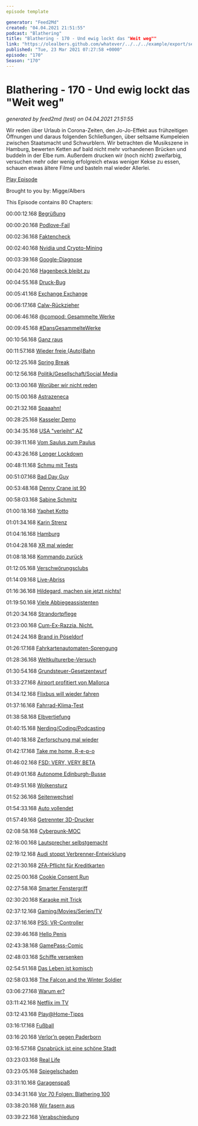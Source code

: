 ```yaml
---
episode template

generator: "Feed2Md"
created: "04.04.2021 21:51:55"
podcast: "Blathering"
title: "Blathering - 170 - Und ewig lockt das "Weit weg""
link: "https://olealbers.github.com/whatever/../../../example/export/seasons/6/2021/3/Blathering - 170 - Und ewig lockt das _Weit weg_.md"
published: "Tue, 23 Mar 2021 07:27:58 +0000"
episode: "170"
Season: "170"
---
```


# Blathering - 170 - Und ewig lockt das "Weit weg"
_generated by feed2md (test) on 04.04.2021 21:51:55_

Wir reden über Urlaub in Corona-Zeiten, den Jo-Jo-Effekt aus frühzeitigen Öffnungen und daraus folgenden Schließungen, über seltsame Kumpeleien zwischen Staatsmacht und Schwurblern. Wir betrachten die Musikszene in Hamburg, bewerten Ketten auf bald nicht mehr vorhandenen Brücken und buddeln in der Elbe rum. Außerdem drucken wir (noch nicht) zweifarbig, versuchen mehr oder wenig erfolgreich etwas weniger Kekse zu essen, schauen etwas ältere Filme und basteln mal wieder Allerlei.

[Play Episode](https://www.blathering.de/podlove/file/1496/s/feed/c/mp3/blathering_170.mp3)

Brought to you by: Migge/Albers

This Episode contains 80 Chapters:


00:00:12.168 [Begrüßung]()

00:00:20.168 [Podlove-Fail](https://twitter.com/DieLabertasche/status/1371733420561301506)

00:02:36.168 [Faktencheck]()

00:02:40.168 [Nvidia und Crypto-Mining](https://www.golem.de/news/geforce-rtx-3060-crypto-mining-drossel-bereits-hinfaellig-2103-154969.html)

00:03:39.168 [Google-Diagnose](https://www.golem.de/news/bundesregierung-google-legt-berufung-wegen-gesundheitsinfos-ein-2103-155021.html)

00:04:20.168 [Hagenbeck bleibt zu](https://hamburg1.de/news/15610)

00:04:55.168 [Druck-Bug](https://www.borncity.com/blog/2021/03/16/windows-10-auerplanmiges-update-fr-drucken-bluescreen-bug/)

00:05:41.168 [Exchange Exchange](https://twitter.com/HobbyQS/status/1372059422655139840)

00:06:17.168 [Calw-Rückzieher](https://www.schwarzwaelder-bote.de/inhalt.ab-mittwoch-gueltig-kreis-calw-nimmt-corona-lockerungen-zurueck.5b610652-7a3e-4603-a477-15b7e81abe34.html)

00:06:46.168 [@compod: Gesammelte Werke](https://twitter.com/search?q=(from%3Acompod)%20(%40blathering_pod)%20until%3A2021-03-23%20since%3A2021-03-16&src=typed_query&f=live)

00:09:45.168 [#DansGesammelteWerke](https://twitter.com/search?q=(from%3Aevildanwallace)%20(%40blathering_pod)%20until%3A2021-03-23%20since%3A2021-03-16&src=typed_query&f=live)

00:10:56.168 [Ganz raus](https://www.rnd.de/politik/evp-orban-kundigt-mitgliedschaft-der-fidesz-partei-offiziell-Q7POAFOYSPJRPYURJXQTKZUXJI.html)

00:11:57.168 [Wieder freie (Auto)Bahn](https://www.ndr.de/nachrichten/hamburg/A7-Sperrung-in-Hamburg-beendet-Elbtunnel-wieder-frei,asieben442.html)

00:12:25.168 [Spring Break](https://www.tagesschau.de/ausland/coronavirus-miami-feiern-101.html)

00:12:56.168 [Politik/Gesellschaft/Social Media]()

00:13:00.168 [Worüber wir nicht reden](https://twitter.com/hanvoi/status/1373374464176586754)

00:15:00.168 [Astrazeneca](https://www.ndr.de/nachrichten/mecklenburg-vorpommern/AstraZeneca-Greifswalder-Forscher-haben-offenbar-Thrombose-Ursache-gefunden-,coronavirus4660.html)

00:21:32.168 [Spaaahn!](https://lauerundwehner.de/mallorca-jens-spahn-und-die-masken-aufarbeitung-missbrauch-in-koeln/?t=43%3A05)

00:28:25.168 [Kasseler Demo](https://www.spiegel.de/panorama/justiz/corona-proteste-in-kassel-eskalieren-a-fa6f86a4-11f6-4f0d-95f3-784b22dc692b)

00:34:35.168 [USA "verleiht" AZ](https://www.rnd.de/politik/usa-wollen-astrazeneca-dosen-an-kanada-und-mexiko-schicken-erster-corona-impfstoff-export-O7EH77F67TPJZE5IXE2KNFRUVY.html)

00:39:11.168 [Vom Saulus zum Paulus](https://www.rnd.de/politik/kretschmer-warnt-vor-gigantischer-dritten-welle-IAPY75HKLZEFNAFINA56Y22AYU.html)

00:43:26.168 [Longer Lockdown](https://www.rnd.de/politik/lockdown-regeln-sollen-bis-18-april-verlangert-werden-ADJVNX2ZHVG4RKFMVD6TVVRL4Y.html)

00:48:11.168 [Schmu mit Tests](https://www.ndr.de/nachrichten/schleswig-holstein/Razzia-in-einem-Luebecker-Corona-Testzentrum,razzia1632.html)

00:51:07.168 [Bad Day Guy](https://www.theguardian.com/us-news/2021/mar/17/jay-baker-bad-day-t-shirt-atlanta-spa-shooting)

00:53:48.168 [Denny Crane ist 90](https://medium.com/the-establishment/how-william-shatner-betrayed-autistic-peoples-trust-8f0470019697)

00:58:03.168 [Sabine Schmitz](https://de.wikipedia.org/wiki/Sabine_Schmitz)

01:00:18.168 [Yaphet Kotto](https://de.wikipedia.org/wiki/Yaphet_Kotto)

01:01:34.168 [Karin Strenz](https://de.wikipedia.org/wiki/Karin_Strenz)

01:04:16.168 [Hamburg]()

01:04:28.168 [XR mal wieder](https://www.mopo.de/hamburg/polizei/stau-durch-demo-in-hamburg-polizei-schneidet-klima-aktivisten-von-koehlbrandbruecke-38194546)

01:08:18.168 [Kommando zurück](https://www.spiegel.de/panorama/bildung/corona-hamburg-zieht-masken-vom-bund-fuer-schulen-aus-dem-verkehr-unzureichende-qualitaet-a-58daf150-28ca-489a-bf18-57949b475b8c)

01:12:05.168 [Verschwörungsclubs](https://www.rnd.de/panorama/wegen-nahe-zu-verschworungstheoretikern-hamburger-kiez-szene-distanziert-sich-von-legendaren-clubs-T563D434RFEJDGPP3QWL5ELMZ4.html)

01:14:09.168 [Live-Abriss](https://twitter.com/tmigge/status/1373936464405336068)

01:16:36.168 [Hildegard, machen sie jetzt nichts!](https://www.rnd.de/panorama/stipendium-fur-nichtstun-drei-frauen-aus-hamburg-gewinnen-und-kassieren-ab-2QTR6333J22VH7JL4PHGHPCOVE.html)

01:19:50.168 [Viele Abbiegeassistenten](https://www.hamburg.de/pressearchiv-fhh/14971138/2021-03-17-bwi-abbiegeassistenzsysteme)

01:20:34.168 [Strandortpflege](https://www.hamburg.de/pressearchiv-fhh/14976350/2021-03-19-bukea-neue-fahrzeuge-fuer-elbstrandreinigung/)

01:23:00.168 [Cum-Ex-Razzia. Nicht.](https://taz.de/Durchsuchungen-wegen-Cum-Ex-Skandal/!5756708/)

01:24:24.168 [Brand in Pöseldorf](https://hamburg1.de/news/16085)

01:26:17.168 [Fahrkartenautomaten-Sprengung](https://hamburg1.de/news/16104)

01:28:36.168 [Weltkulturerbe-Versuch](https://hamburg1.de/news/15741)

01:30:54.168 [Grundsteuer-Gesetzentwurf](https://hamburg1.de/news/15481)

01:33:27.168 [Airport profitiert von Mallorca](https://hamburg1.de/news/15351)

01:34:12.168 [Flixbus will wieder fahren](https://hamburg1.de/news/15487)

01:37:16.168 [Fahrrad-Klima-Test](https://hamburg1.de/news/15473)

01:38:58.168 [Elbvertiefung](https://hamburg1.de/news/15474)

01:40:15.168 [Nerding/Coding/Podcasting]()

01:40:18.168 [Zerforschung mal wieder](https://zerforschung.org/posts/medicus/)

01:42:17.168 [Take me home, R-e-p-o](https://twitter.com/tmigge/status/1372809976725577731)

01:46:02.168 [FSD: VERY, VERY BETA](https://www.autoblog.com/2021/03/19/tesla-full-self-driving-video-shows-erratic-behavior/)

01:49:01.168 [Autonome Edinburgh-Busse](https://www.golem.de/news/autonomes-fahren-edinburgh-soll-autonome-busse-bekommen-2103-155006.html)

01:49:51.168 [Wolkensturz](https://www.windowscentral.com/microsoft-azure-outage-takes-down-teams-xbox-live-office-365)

01:52:36.168 [Seitenwechsel](https://twitter.com/Guacam_Olee/status/1372212672809291784)

01:54:33.168 [Auto vollendet](https://twitter.com/tmigge/status/1372638037516156934)

01:57:49.168 [Getrennter 3D-Drucker](https://twitter.com/Guacam_Olee/status/1371807060803866628)

02:08:58.168 [Cyberpunk-MOC](https://twitter.com/tmigge/status/1373368932191571971)

02:16:00.168 [Lautsprecher selbstgemacht](https://twitter.com/Guacam_Olee/status/1373610725336309762)

02:19:12.168 [Audi stoppt Verbrenner-Entwicklung](https://www.golem.de/news/vollbremsung-audi-stellt-verbrennermotor-entwicklung-ein-2103-154968.html)

02:21:30.168 [2FA-Pflicht für Kreditkarten](https://www.golem.de/news/psd2-zahlungen-im-internet-nur-noch-mit-2fa-2103-154979.html)

02:25:00.168 [Cookie Consent Run](https://twitter.com/thecodinglove/status/1372959552149282822)

02:27:58.168 [Smarter Fenstergriff](https://www.golem.de/news/vodafone-fenstergriff-mit-sim-karte-erinnert-fuer-220-euro-ans-lueften-2103-155060.html)

02:30:20.168 [Karaoke mit Trick](https://www.bluetoothkopfhoerer-test.com/vier-wege-bluetooth-kopfhoerer-mit-der-ps4-zu-verbinden/)

02:37:12.168 [Gaming/Movies/Serien/TV]()

02:37:16.168 [PS5: VR-Controller](https://twitter.com/Guacam_Olee/status/1372989304239222785)

02:39:46.168 [Hello Penis](https://www.youtube.com/watch?v=33dztfqRu_k)

02:43:38.168 [GamePass-Comic](https://cad-comic.com/comic/console-war-p82/)

02:48:03.168 [Schiffe versenken](https://de.wikipedia.org/wiki/Battleship_(Film))

02:54:51.168 [Das Leben ist komisch](https://twitter.com/Guacam_Olee/status/1373717818483560454)

02:58:03.168 [The Falcon and the Winter Soldier](https://de.wikipedia.org/wiki/The_Falcon_and_the_Winter_Soldier)

03:06:27.168 [Warum er?](https://twitter.com/Guacam_Olee/status/1373424304168255491)

03:11:42.168 [Netflix im TV](https://www.golem.de/news/streaming-netflix-will-originals-ins-fernsehen-bringen-2103-154997.html)

03:12:43.168 [Play@Home-Tipps](https://blog.playstation.com/2021/03/17/play-at-home-2021-update-10-free-games-to-download-this-spring/#sf244024254)

03:16:17.168 [Fußball]()

03:16:20.168 [Verlor’n gegen Paderborn](https://www.fcstpauli.com/news/der-fc-st-pauli-verliert-sein-heimspiel-gegen-den-sc-paderborn-07-2021/)

03:16:57.168 [Osnabrück ist eine schöne Stadt](https://www.fcstpauli.com/news/der-fc-st-pauli-gewinnt-das-auswartsspiel-beim-vfl-osnabruck-2021/)

03:23:03.168 [Real Life]()

03:23:05.168 [Spiegelschaden](https://twitter.com/tmigge/status/1371821668948131840)

03:31:10.168 [Garagenspaß](https://twitter.com/Guacam_Olee/status/1371901140321845251)

03:34:31.168 [Vor 70 Folgen: Blathering 100](https://www.blathering.de/2019/11/blathering-100-der-jahrhundert-podcast/)

03:38:20.168 [Wir fasern aus]()

03:39:22.168 [Verabschiedung]()


